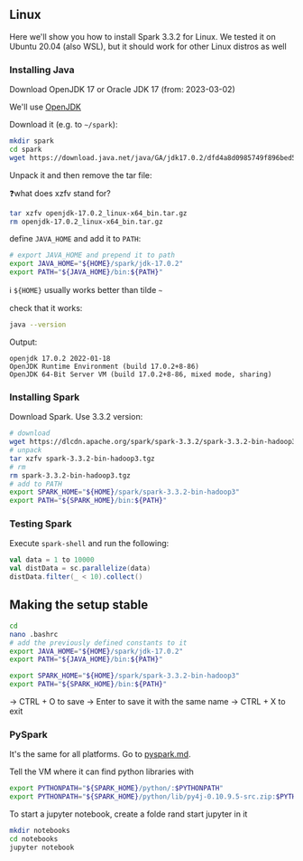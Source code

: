 
## Linux

Here we'll show you how to install Spark 3.3.2 for Linux.
We tested it on Ubuntu 20.04 (also WSL), but it should work
for other Linux distros as well


### Installing Java

Download OpenJDK 17 or Oracle JDK 17 (from: 2023-03-02)

We'll use [OpenJDK](https://jdk.java.net/archive/)

Download it (e.g. to `~/spark`):

```bash
mkdir spark
cd spark
wget https://download.java.net/java/GA/jdk17.0.2/dfd4a8d0985749f896bed50d7138ee7f/8/GPL/openjdk-17.0.2_linux-x64_bin.tar.gz
```

Unpack it and then remove the tar file:

❓what does xzfv stand for?

```bash
tar xzfv openjdk-17.0.2_linux-x64_bin.tar.gz
rm openjdk-17.0.2_linux-x64_bin.tar.gz
```

define `JAVA_HOME` and add it to `PATH`:


```bash
# export JAVA_HOME and prepend it to path
export JAVA_HOME="${HOME}/spark/jdk-17.0.2"
export PATH="${JAVA_HOME}/bin:${PATH}"
```
ℹ️ `${HOME}` usually works better than tilde `~`

check that it works:

```bash
java --version
```

Output:

```
openjdk 17.0.2 2022-01-18
OpenJDK Runtime Environment (build 17.0.2+8-86)
OpenJDK 64-Bit Server VM (build 17.0.2+8-86, mixed mode, sharing)
```

### Installing Spark


Download Spark. Use 3.3.2 version:

```bash
# download
wget https://dlcdn.apache.org/spark/spark-3.3.2/spark-3.3.2-bin-hadoop3.tgz
# unpack
tar xzfv spark-3.3.2-bin-hadoop3.tgz
# rm
rm spark-3.3.2-bin-hadoop3.tgz
# add to PATH
export SPARK_HOME="${HOME}/spark/spark-3.3.2-bin-hadoop3"
export PATH="${SPARK_HOME}/bin:${PATH}"
```

### Testing Spark

Execute `spark-shell` and run the following:

```scala
val data = 1 to 10000
val distData = sc.parallelize(data)
distData.filter(_ < 10).collect()
```

## Making the setup stable

```bash
cd
nano .bashrc
# add the previously defined constants to it
export JAVA_HOME="${HOME}/spark/jdk-17.0.2"
export PATH="${JAVA_HOME}/bin:${PATH}"

export SPARK_HOME="${HOME}/spark/spark-3.3.2-bin-hadoop3"
export PATH="${SPARK_HOME}/bin:${PATH}"
```

-> CTRL + O to save
-> Enter to save it with the same name
-> CTRL + X to exit

### PySpark

It's the same for all platforms. Go to [pyspark.md](pyspark.md). 

Tell the VM where it can find python libraries with
```bash
export PYTHONPATH="${SPARK_HOME}/python/:$PYTHONPATH"
export PYTHONPATH="${SPARK_HOME}/python/lib/py4j-0.10.9.5-src.zip:$PYTHONPATH"
```
To start a jupyter notebook, create a folde rand start jupyter in it

```bash
mkdir notebooks
cd notebooks
jupyter notebook
```